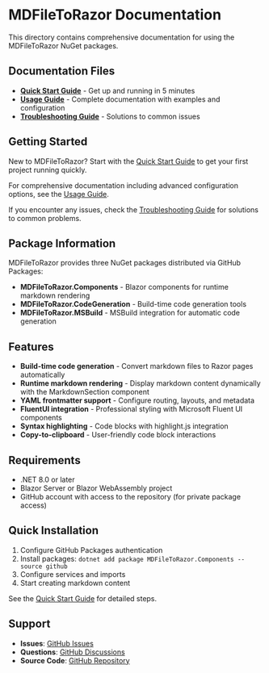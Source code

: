# MDFileToRazor Documentation

This directory contains comprehensive documentation for using the MDFileToRazor NuGet packages.

## Documentation Files

- **[Quick Start Guide](QUICK-START.md)** - Get up and running in 5 minutes
- **[Usage Guide](USAGE.md)** - Complete documentation with examples and configuration
- **[Troubleshooting Guide](TROUBLESHOOTING.md)** - Solutions to common issues

## Getting Started

New to MDFileToRazor? Start with the [Quick Start Guide](QUICK-START.md) to get your first project running quickly.

For comprehensive documentation including advanced configuration options, see the [Usage Guide](USAGE.md).

If you encounter any issues, check the [Troubleshooting Guide](TROUBLESHOOTING.md) for solutions to common problems.

## Package Information

MDFileToRazor provides three NuGet packages distributed via GitHub Packages:

- **MDFileToRazor.Components** - Blazor components for runtime markdown rendering
- **MDFileToRazor.CodeGeneration** - Build-time code generation tools
- **MDFileToRazor.MSBuild** - MSBuild integration for automatic code generation

## Features

- **Build-time code generation** - Convert markdown files to Razor pages automatically
- **Runtime markdown rendering** - Display markdown content dynamically with the MarkdownSection component
- **YAML frontmatter support** - Configure routing, layouts, and metadata
- **FluentUI integration** - Professional styling with Microsoft Fluent UI components
- **Syntax highlighting** - Code blocks with highlight.js integration
- **Copy-to-clipboard** - User-friendly code block interactions

## Requirements

- .NET 8.0 or later
- Blazor Server or Blazor WebAssembly project
- GitHub account with access to the repository (for private package access)

## Quick Installation

1. Configure GitHub Packages authentication
2. Install packages: `dotnet add package MDFileToRazor.Components --source github`
3. Configure services and imports
4. Start creating markdown content

See the [Quick Start Guide](QUICK-START.md) for detailed steps.

## Support

- **Issues**: [GitHub Issues](https://github.com/DavidMarsh-NOAA/MDFileToRazor/issues)
- **Questions**: [GitHub Discussions](https://github.com/DavidMarsh-NOAA/MDFileToRazor/discussions)
- **Source Code**: [GitHub Repository](https://github.com/DavidMarsh-NOAA/MDFileToRazor)
